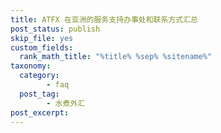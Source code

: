```yaml
---
title: ATFX 在亚洲的服务支持办事处和联系方式汇总
post_status: publish
skip_file: yes
custom_fields:
  rank_math_title: "%title% %sep% %sitename%"
taxonomy:
  category:
        - faq
  post_tag:
        - 水煮外汇
post_excerpt: 
---
```

